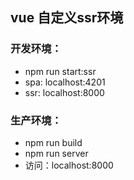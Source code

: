 ## vue 自定义ssr环境

### 开发环境：
* npm run start:ssr
* spa: localhost:4201
* ssr: localhost:8000

### 生产环境：
* npm run build
* npm run server
* 访问：localhost:8000
